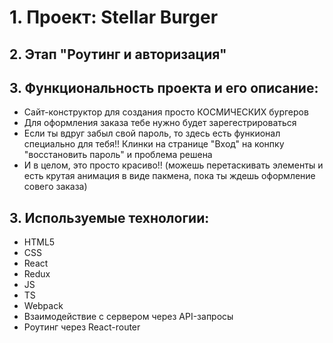 # 1. Проект: Stellar Burger 
## 2. Этап "Роутинг и авторизация"
## 3. Функциональность проекта и его описание:
   * Сайт-конструктор для создания просто КОСМИЧЕСКИХ бургеров<br>
   * Для оформления заказа тебе нужно будет зарегестрироваться 
   * Если ты вдруг забыл свой пароль, то здесь есть функионал специально для тебя!! Клинки на странице "Вход" на конпку "восстановить пароль" и проблема решена
   * И в целом, это просто красиво!! (можешь перетаскивать элементы и есть крутая анимация в виде пакмена, пока ты ждешь оформление совего заказа)

## 3. Используемые технологии: 
   * HTML5
   * CSS
   * React
   * Redux
   * JS
   * TS
   * Webpack
   * Взаимодействие с сервером через API-запросы
   * Роутинг через React-router
